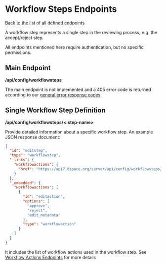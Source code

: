 # Workflow Steps Endpoints

[Back to the list of all defined endpoints](endpoints.md)

A workflow step represents a single step in the reviewing process, e.g. the accept/reject step.

All endpoints mentioned here require authentication, but no specific permissions.

## Main Endpoint

**/api/config/workflowsteps**

The main endpoint is not implemented and a 405 error code is returned according to
our [general error response codes](README.md#Error-codes).

## Single Workflow Step Definition

**/api/config/workflowsteps/<:step-name>**

Provide detailed information about a specific workflow step. An example JSON response document:

```json
{
  "id": "editstep",
  "type": "workflowstep",
  "_links": {
    "workflowactions": {
      "href": "https://api7.dspace.org/server/api/config/workflowsteps/<:step-name>/workflowactions"
    }
  },
  "_embedded": {
    "workflowactions": [
      {
        "id": "editaction",
        "options": [
          "approve",
          "reject",
          "edit_metadata"
        ],
        "type": "workflowaction"
      }
    ]
  }
}
```

It includes the list of workflow actions used in the workflow step. See [Workflow Actions Endpoints](workflowactions.md)
for more details
